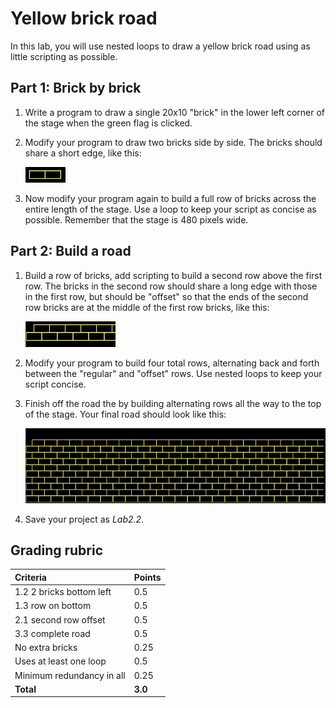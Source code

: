 # Yellow brick road

In this lab, you will use nested loops to draw a yellow brick road using as little scripting as possible.

## Part 1: Brick by brick

1. Write a program to draw a single 20x10 "brick" in the lower left corner of the stage when the green flag is clicked.

2. Modify your program to draw two bricks side by side.  The bricks should share a short edge, like this:

    ![Two yellow bricks](images/two_bricks_yellow.png)

3. Now modify your program again to build a full row of bricks across the entire length of the stage.  Use a loop to keep your script as concise as possible.  Remember that the stage is 480 pixels wide.

## Part 2: Build a road

1. Build a row of bricks, add scripting to build a second row above the first row.  The bricks in the second row should share a long edge with those in the first row, but should be "offset" so that the ends of the second row bricks are at the middle of the first row bricks, like this:

    ![Offset yellow bricks](images/offset_bricks_yellow.png)

2. Modify your program to build four total rows, alternating back and forth between the "regular" and "offset" rows.  Use nested loops to keep your script concise.

3. Finish off the road the by building alternating rows all the way to the top of the stage.  Your final road should look like this:

    ![Brick Road](images/brick_road.png)

4. Save your project as _Lab2.2_.

## Grading rubric

| **Criteria**                | Points         |
| :----------------------------------- | :-------------- |
| 1.2 2 bricks bottom left            | 0.5     |
| 1.3 row on bottom                   | 0.5     |
| 2.1 second row offset               | 0.5     |
| 3.3 complete road                   | 0.5     |
| No extra bricks                     | 0.25   |
| Uses at least one loop              | 0.5    |
| Minimum redundancy in all           | 0.25   |
| **Total**                   | **3.0** |

